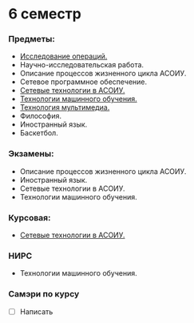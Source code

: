 # 6 семестр
### Предметы:
- [Исследование операций.]()
- Научно-исследовательская работа.
- Описание процессов жизненного цикла АСОИУ.
- Сетевое программное обеспечение.
- [Сетевые технологии в АСОИУ.]()
- [Технологии машинного обучения.]()
- [Технология мультимедиа.]()
- Философия.
- Иностранный язык.
- Баскетбол.

### Экзамены:
- Описание процессов жизненного цикла АСОИУ.
- Иностранный язык.
- Сетевые технологии в АСОИУ.
- Технологии машинного обучения.

### Курсовая: 
- [Сетевые технологии в АСОИУ.]()

### НИРС
- Технологии машинного обучения.

### Самэри по курсу
- [ ] Написать